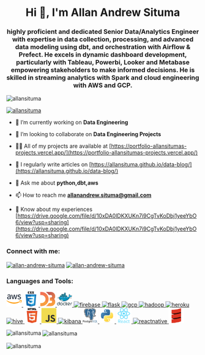 <h1 align="center">Hi 👋, I'm Allan Andrew Situma</h1>
<h3 align="center">highly proficient and dedicated Senior Data/Analytics Engineer with expertise in data collection, processing, and advanced data modeling using dbt, and orchestration with Airflow & Prefect. He excels in dynamic dashboard development, particularly with Tableau, Powerbi, Looker and Metabase empowering stakeholders to make informed decisions. He is skilled in streaming analytics with Spark and cloud engineering with AWS and GCP.</h3>

<p align="left"> <img src="https://komarev.com/ghpvc/?username=allansituma&label=Profile%20views&color=0e75b6&style=flat" alt="allansituma" /> </p>

<p align="left"> <a href="https://github.com/ryo-ma/github-profile-trophy"><img src="https://github-profile-trophy.vercel.app/?username=allansituma" alt="allansituma" /></a> </p>

- 🔭 I’m currently working on **Data Engineering**

- 👯 I’m looking to collaborate on **Data Engineering Projects**

- 👨‍💻 All of my projects are available at [https://portfolio-allansitumas-projects.vercel.app/](https://portfolio-allansitumas-projects.vercel.app/)

- 📝 I regularly write articles on [https://allansituma.github.io/data-blog/](https://allansituma.github.io/data-blog/)

- 💬 Ask me about **python,dbt,aws**

- 📫 How to reach me **allanandrew.situma@gmail.com**

- 📄 Know about my experiences [https://drive.google.com/file/d/10xDA0lDKXUKn7i9CgTvKoDbj1yeeYbO6/view?usp=sharing](https://drive.google.com/file/d/10xDA0lDKXUKn7i9CgTvKoDbj1yeeYbO6/view?usp=sharing)

<h3 align="left">Connect with me:</h3>
<p align="left">
<a href="https://linkedin.com/in/allan-andrew-situma" target="blank"><img align="center" src="https://raw.githubusercontent.com/rahuldkjain/github-profile-readme-generator/master/src/images/icons/Social/linked-in-alt.svg" alt="allan-andrew-situma" height="30" width="40" /></a>
<a href="https://www.hackerrank.com/allan-andrew-situma" target="blank"><img align="center" src="https://raw.githubusercontent.com/rahuldkjain/github-profile-readme-generator/master/src/images/icons/Social/hackerrank.svg" alt="allan-andrew-situma" height="30" width="40" /></a>
</p>

<h3 align="left">Languages and Tools:</h3>
<p align="left"> <a href="https://aws.amazon.com" target="_blank" rel="noreferrer"> <img src="https://raw.githubusercontent.com/devicons/devicon/master/icons/amazonwebservices/amazonwebservices-original-wordmark.svg" alt="aws" width="40" height="40"/> </a> <a href="https://www.w3schools.com/css/" target="_blank" rel="noreferrer"> <img src="https://raw.githubusercontent.com/devicons/devicon/master/icons/css3/css3-original-wordmark.svg" alt="css3" width="40" height="40"/> </a> <a href="https://d3js.org/" target="_blank" rel="noreferrer"> <img src="https://raw.githubusercontent.com/devicons/devicon/master/icons/d3js/d3js-original.svg" alt="d3js" width="40" height="40"/> </a> <a href="https://www.docker.com/" target="_blank" rel="noreferrer"> <img src="https://raw.githubusercontent.com/devicons/devicon/master/icons/docker/docker-original-wordmark.svg" alt="docker" width="40" height="40"/> </a> <a href="https://firebase.google.com/" target="_blank" rel="noreferrer"> <img src="https://www.vectorlogo.zone/logos/firebase/firebase-icon.svg" alt="firebase" width="40" height="40"/> </a> <a href="https://flask.palletsprojects.com/" target="_blank" rel="noreferrer"> <img src="https://www.vectorlogo.zone/logos/pocoo_flask/pocoo_flask-icon.svg" alt="flask" width="40" height="40"/> </a> <a href="https://cloud.google.com" target="_blank" rel="noreferrer"> <img src="https://www.vectorlogo.zone/logos/google_cloud/google_cloud-icon.svg" alt="gcp" width="40" height="40"/> </a> <a href="https://hadoop.apache.org/" target="_blank" rel="noreferrer"> <img src="https://www.vectorlogo.zone/logos/apache_hadoop/apache_hadoop-icon.svg" alt="hadoop" width="40" height="40"/> </a> <a href="https://heroku.com" target="_blank" rel="noreferrer"> <img src="https://www.vectorlogo.zone/logos/heroku/heroku-icon.svg" alt="heroku" width="40" height="40"/> </a> <a href="https://hive.apache.org/" target="_blank" rel="noreferrer"> <img src="https://www.vectorlogo.zone/logos/apache_hive/apache_hive-icon.svg" alt="hive" width="40" height="40"/> </a> <a href="https://www.w3.org/html/" target="_blank" rel="noreferrer"> <img src="https://raw.githubusercontent.com/devicons/devicon/master/icons/html5/html5-original-wordmark.svg" alt="html5" width="40" height="40"/> </a> <a href="https://developer.mozilla.org/en-US/docs/Web/JavaScript" target="_blank" rel="noreferrer"> <img src="https://raw.githubusercontent.com/devicons/devicon/master/icons/javascript/javascript-original.svg" alt="javascript" width="40" height="40"/> </a> <a href="https://www.elastic.co/kibana" target="_blank" rel="noreferrer"> <img src="https://www.vectorlogo.zone/logos/elasticco_kibana/elasticco_kibana-icon.svg" alt="kibana" width="40" height="40"/> </a> <a href="https://www.postgresql.org" target="_blank" rel="noreferrer"> <img src="https://raw.githubusercontent.com/devicons/devicon/master/icons/postgresql/postgresql-original-wordmark.svg" alt="postgresql" width="40" height="40"/> </a> <a href="https://www.python.org" target="_blank" rel="noreferrer"> <img src="https://raw.githubusercontent.com/devicons/devicon/master/icons/python/python-original.svg" alt="python" width="40" height="40"/> </a> <a href="https://reactjs.org/" target="_blank" rel="noreferrer"> <img src="https://raw.githubusercontent.com/devicons/devicon/master/icons/react/react-original-wordmark.svg" alt="react" width="40" height="40"/> </a> <a href="https://reactnative.dev/" target="_blank" rel="noreferrer"> <img src="https://reactnative.dev/img/header_logo.svg" alt="reactnative" width="40" height="40"/> </a> <a href="https://www.scala-lang.org" target="_blank" rel="noreferrer"> <img src="https://raw.githubusercontent.com/devicons/devicon/master/icons/scala/scala-original.svg" alt="scala" width="40" height="40"/> </a> </p>

<p><img align="left" src="https://github-readme-stats.vercel.app/api/top-langs?username=allansituma&show_icons=true&locale=en&layout=compact" alt="allansituma" /></p>

<p>&nbsp;<img align="center" src="https://github-readme-stats.vercel.app/api?username=allansituma&show_icons=true&locale=en" alt="allansituma" /></p>

<p><img align="center" src="https://github-readme-streak-stats.herokuapp.com/?user=allansituma&" alt="allansituma" /></p>
